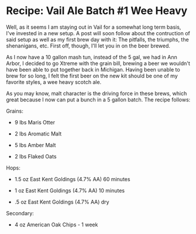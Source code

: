 Recipe: Vail Ale Batch #1 Wee Heavy
===================================

Well, as it seems I am staying out in Vail for a somewhat long term basis, I've invested in a new setup. A post will soon follow about the contruction of said setup as well as my first brew day with it: The pitfalls, the triumphs, the shenanigans, etc. First off, though, I'll let you in on the beer brewed.

As I now have a 10 gallon mash tun, instead of the 5 gal, we had in Ann Arbor, I decided to go Xtreme with the grain bill, brewing a beer we wouldn't have been able to put together back in Michigan. Having been unable to brew for so long, I felt the first beer on the new kit should be one of my favorite styles, a wee heavy scotch ale.

As you may know, malt character is the driving force in these brews, which great because I now can put a bunch in a 5 gallon batch. The recipe follows:

Grains:

*   9 lbs Maris Otter

*   2 lbs Aromatic Malt

*   5 lbs Amber Malt

*   2 lbs Flaked Oats

Hops:

*   1.5 oz East Kent Goldings (4.7% AA) 60 minutes

*   1 oz East Kent Goldings (4.7% AA) 10 minutes

*   .5 oz East Kent Goldings (4.7% AA) dry

Secondary:

*   4 oz American Oak Chips - 1 week
